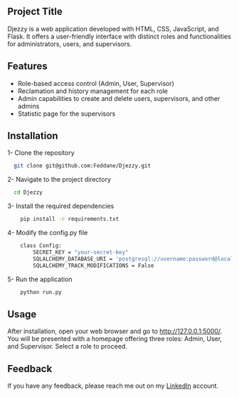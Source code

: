 
## Project Title
Djezzy is a web application developed with HTML, CSS, JavaScript, and Flask. It offers a user-friendly interface with distinct roles and functionalities for administrators, users, and supervisors.





## Features

- Role-based access control (Admin, User, Supervisor)
- Reclamation and history management for each role
- Admin capabilities to create and delete users, supervisors, and other admins
- Statistic page for the supervisors


## Installation

1- Clone the repository
```bash
  git clone git@github.com:Feddane/Djezzy.git
```

2- Navigate to the project directory
```bash
  cd Djezzy
```

3- Install the required dependencies
``` bash
    pip install -r requirements.txt
```

4- Modify the config.py file
``` bash
    class Config:
        SECRET_KEY = "your-secret-key"
        SQLALCHEMY_DATABASE_URI = 'postgresql://username:password@localhost/database_name'
        SQLALCHEMY_TRACK_MODIFICATIONS = False

```

5- Run the application
``` bash
    python run.py
```
## Usage
After installation, open your web browser and go to http://127.0.0.1:5000/. You will be presented with a homepage offering three roles: Admin, User, and Supervisor. Select a role to proceed.


## Feedback

If you have any feedback, please reach me out on my [LinkedIn](https://www.linkedin.com/in/cha%C3%AFma-feddane-27a003224/) account.

